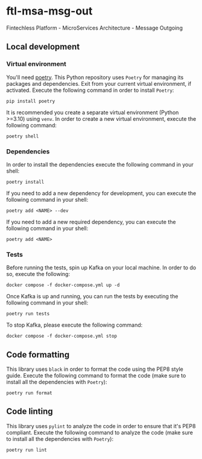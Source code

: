 # ftl-msa-msg-out

Fintechless Platform - MicroServices Architecture - Message Outgoing

## Local development

### Virtual environment

You'll need [poetry](https://python-poetry.org/docs/#installation). This Python repository uses `Poetry` for managing its packages and dependencies.
Exit from your current virtual environment, if activated. Execute the following command in order to install `Poetry`:

```shell
pip install poetry
```

It is recommended you create a separate virtual environment (Python >=3.10) using `venv`. In order to create
a new virtual environment, execute the following command:

```shell
poetry shell
```

### Dependencies

In order to install the dependencies execute the following command in your shell:

```shell
poetry install
```

If you need to add a new dependency for development, you can execute the following command in your shell:

```shell
poetry add <NAME> --dev
```

If you need to add a new required dependency, you can execute the following command in your shell:

```shell
poetry add <NAME>
```

### Tests

Before running the tests, spin up Kafka on your local machine.
In order to do so, execute the following:

```shell
docker compose -f docker-compose.yml up -d
```

Once Kafka is up and running, you can run the tests by executing the following command in your shell:

```shell
poetry run tests
```

To stop Kafka, please execute the following command:

```shell
docker compose -f docker-compose.yml stop
```

## Code formatting

This library uses `black` in order to format the code using the PEP8 style guide. Execute the following command
to format the code (make sure to install all the dependencies with `Poetry`):

```shell
poetry run format
```

## Code linting

This library uses `pylint` to analyze the code in order to ensure that it's PEP8 compliant. Execute the following command
to analyze the code (make sure to install all the dependencies with `Poetry`):

```shell
poetry run lint
```

